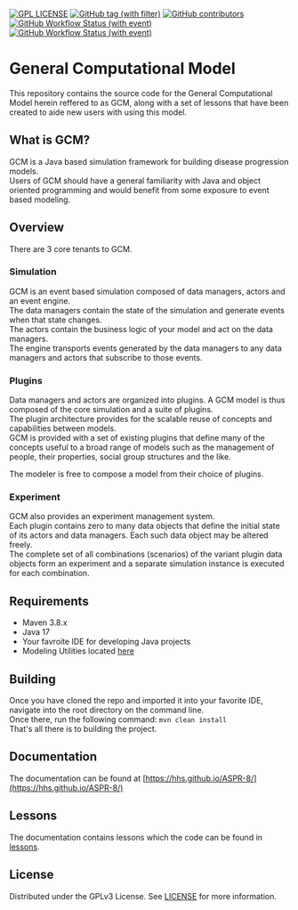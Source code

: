 [![GPL LICENSE][license-shield]][license-url]
[![GitHub tag (with filter)][tag-shield]][tag-url]
[![GitHub contributors][contributors-shield]][contributors-url]
[![GitHub Workflow Status (with event)][dev-build-shield]][dev-build-url]
[![GitHub Workflow Status (with event)][release-build-shield]][release-build-url]



# General Computational Model
This repository contains the source code for the General Computational Model herein reffered to as GCM, along with a set of lessons that have been created to aide new users with using this model.

## What is GCM?
GCM is a Java based simulation framework for building disease progression models.  
Users of GCM should have a general familiarity with Java and object oriented programming and would benefit from some exposure to event based modeling.

## Overview
There are 3 core tenants to GCM.

### Simulation
GCM is an event based simulation composed of data managers, actors and an event engine.  
The data managers contain the state of the simulation and generate events when that state changes.  
The actors contain the business logic of your model and act on the data managers.  
The engine transports events generated by the data managers to any data managers and actors that subscribe to those events.

### Plugins
Data managers and actors are organized into plugins. A GCM model is thus composed of the core simulation and a suite of plugins.  
The plugin architecture provides for the scalable reuse of concepts and capabilities between models.  
GCM is provided with a set of existing plugins that define many of the concepts useful to a broad range of models such as the management of people, their properties, social group structures and the like. 

The modeler is free to compose a model from their choice of plugins.

### Experiment
GCM also provides an experiment management system.  
Each plugin contains zero to many data objects that define the initial state of its actors and data managers. Each such data object may be altered freely.  
The complete set of all combinations (scenarios) of the variant plugin data objects form an experiment and a separate simulation instance is executed for each combination.

## Requirements
- Maven 3.8.x
- Java 17
- Your favroite IDE for developing Java projects
- Modeling Utilities located [here](https://github.com/HHS/ASPR-ms-util)

## Building
Once you have cloned the repo and imported it into your favorite IDE, navigate into the root directory on the command line.  
Once there, run the following command: ```mvn clean install```  
That's all there is to building the project.  

## Documentation
The documentation can be found at [https://hhs.github.io/ASPR-8/](https://hhs.github.io/ASPR-8/)

## Lessons
The documentation contains lessons which the code can be found in [lessons](lessons).

## License
Distributed under the GPLv3 License. See [LICENSE](LICENSE) for more information.


<!-- MARKDOWN LINKS & IMAGES -->
[contributors-shield]: https://img.shields.io/github/contributors/HHS/ASPR-8
[contributors-url]: https://github.com/HHS/ASPR-8/graphs/contributors
[tag-shield]: https://img.shields.io/github/v/tag/HHS/ASPR-8
[tag-url]: https://github.com/HHS/ASPR-8/releases/latest
[license-shield]: https://img.shields.io/github/license/HHS/ASPR-8
[license-url]: LICENSE
[dev-build-shield]: https://img.shields.io/github/actions/workflow/status/HHS/ASPR-8/dev_build.yml?label=dev-build
[dev-build-url]: https://github.com/HHS/ASPR-8/actions/workflows/dev_build.yml
[release-build-shield]: https://img.shields.io/github/actions/workflow/status/HHS/ASPR-8/release_build.yml?label=release-build
[release-build-url]: https://github.com/HHS/ASPR-8/actions/workflows/release_build.yml
